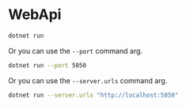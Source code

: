 # WebApi

```bash
dotnet run
```

Or you can use the `--port` command arg.

```bash
dotnet run --port 5050
```

Or you can use the `--server.urls` command arg.

```bash
dotnet run --server.urls "http://localhost:5050"
```